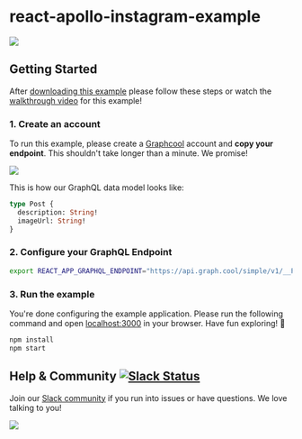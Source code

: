 # react-apollo-instagram-example
![](http://i.imgur.com/CH44AZF.png)

## Getting Started

After [downloading this example](https://github.com/graphcool-examples/react-apollo-instagram-example/archive/master.zip) please follow these steps or watch the [walkthrough video](https://www.youtube.com/watch?v=SooujCyMHe4) for this example!

### 1. Create an account

To run this example, please create a [Graphcool](http://graph.cool) account and **copy your endpoint**. This shouldn't take longer than a minute. We promise!

![](http://i.imgur.com/ytXDR4B.gif)

This is how our GraphQL data model looks like:

```graphql
type Post {
  description: String!
  imageUrl: String!
}
```

### 2. Configure your GraphQL Endpoint

```sh
export REACT_APP_GRAPHQL_ENDPOINT="https://api.graph.cool/simple/v1/__PROJECT_ID__"
```

### 3. Run the example

You're done configuring the example application. Please run the following command and open [localhost:3000](http://localhost:3000) in your browser. Have fun exploring! 🎉

```sh
npm install
npm start
```


## Help & Community [![Slack Status](https://slack.graph.cool/badge.svg)](https://slack.graph.cool)

Join our [Slack community](http://slack.graph.cool/) if you run into issues or have questions. We love talking to you!

![](http://i.imgur.com/5RHR6Ku.png)
